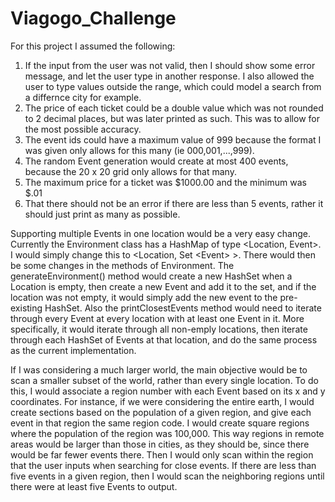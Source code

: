 # Viagogo_Challenge
For this project I assumed the following:
1) If the input from the user was not valid, then I should show some error message, and let the user type in another response.  I also allowed the user to type values outside the range, which could model a search from a differnce city for example.
2) The price of each ticket could be a double value which was not rounded to 2 decimal places, but was later printed as such.  This was to allow for the most possible accuracy.
3) The event ids could have a maximum value of 999 because the format I was given only allows for this many (ie 000,001,...,999).
4) The random Event generation would create at most 400 events, because the 20 x 20 grid only allows for that many.
5) The maximum price for a ticket was $1000.00 and the minimum was $.01
6) That there should not be an error if there are less than 5 events, rather it should just print as many as possible.

Supporting multiple Events in one location would be a very easy change.  Currently the Environment class has a HashMap of type <Location, Event>.  I would simply change this to <Location, Set \<Event\> >.  There would then be some changes in the methods of Environment.  The generateEnvironment() method would create a new HashSet<Event> when a Location is empty, then create a new Event and add it to the set, and if the location was not empty, it would simply add the new event to the pre-existing HashSet.  Also the printClosestEvents method would need to iterate through every Event at every location with at least one Event in it.  More specifically, it would iterate through all non-emply locations, then iterate through each HashSet of Events at that location, and do the same process as the current implementation.
  
If I was considering a much larger world, the main objective would be to scan a smaller subset of the world, rather than every single location.  To do this, I would associate a region number with each Event based on its x and y coordinates.  For instance, if we were considering the entire earth, I would create sections based on the population of a given region, and give each event in that region the same region code.  I would create square regions where the population of the region was 100,000.  This way regions in remote areas would be larger than those in cities, as they should be, since there would be far fewer events there.  Then I would only scan within the region that the user inputs when searching for close events.  If there are less than five events in a given region, then I would scan the neighboring regions until there were at least five Events to output.
